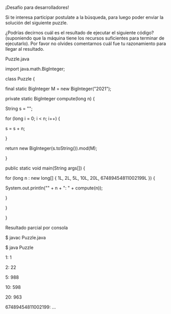 ¡Desafío para desarrolladores!

Si te interesa participar postulate a la búsqueda, para luego poder enviar la solución del siguiente puzzle.

¿Podrías decirnos cuál es el resultado de ejecutar el siguiente código? (suponiendo que la máquina tiene los recursos suficientes para terminar de ejecutarlo). Por favor no olvides comentarnos cuál fue tu razonamiento para llegar al resultado.

Puzzle.java

import java.math.BigInteger;

class Puzzle {

final static BigInteger M = new BigInteger("2021");

private static BigInteger compute(long n) {

String s = "";

for (long i = 0; i < n; i++) {

s = s + n;

}

return new BigInteger(s.toString()).mod(M);

}

public static void main(String args[]) {

for (long n : new long[] { 1L, 2L, 5L, 10L, 20L, 67489454811002199L }) {

System.out.println("" + n + ": " + compute(n));

}

}

}

Resultado parcial por consola

$ javac Puzzle.java

$ java Puzzle

1: 1

2: 22

5: 988

10: 598

20: 963

67489454811002199: ...
